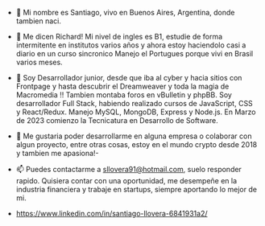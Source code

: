 - 👋 Mi nombre es Santiago, vivo en Buenos Aires, Argentina, donde tambien naci.
- 👀 Me dicen Richard! Mi nivel de ingles es B1, estudie de forma intermitente en institutos varios años y ahora estoy haciendolo casi a diario en un curso sincronico Manejo el Portugues porque vivi en Brasil varios meses.
- 🌱 Soy Desarrollador junior, desde que iba al cyber y hacia sitios con Frontpage y hasta descubrir el Dreamweaver y toda la magia de Macromedia !! Tambien montaba foros en vBulletin y phpBB. Soy desarrollador Full Stack, habiendo realizado cursos de JavaScript, CSS y React/Redux. Manejo MySQL, MongoDB, Express y  Node.js. En Marzo de 2023 comienzo la Tecnicatura en Desarrollo de Software.
- 💞️ Me gustaria poder desarrollarme en alguna empresa o colaborar con algun proyecto, entre otras cosas, estoy en el mundo crypto desde 2018 y tambien me apasiona!- 
- 📫 Puedes contactarme a sllovera91@hotmail.com, suelo responder rapido. Quisiera contar con una oportunidad, me desempeñe en la industria financiera y trabaje en startups, siempre aportando lo mejor de mi.

- https://www.linkedin.com/in/santiago-llovera-6841931a2/

